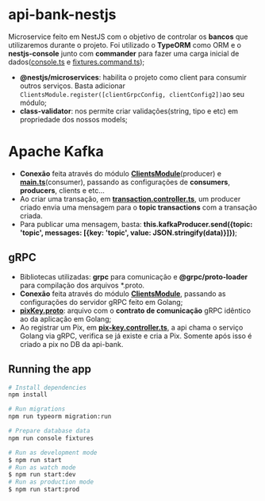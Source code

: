 # api-bank-nestjs
Microservice feito em NestJS com o objetivo de controlar os **bancos** que utilizaremos durante o projeto. 
Foi utilizado o **TypeORM** como ORM e o **nestjs-console** junto com **commander** para fazer uma carga inicial de dados([console.ts](https://github.com/VictorMagalhaesSales/microsservices-banks-parent/blob/master/api-bank-nestjs/src/console.ts) e [fixtures.command.ts](https://github.com/VictorMagalhaesSales/microsservices-banks-parent/blob/master/api-bank-nestjs/src/utils/fixtures/fixtures.command.ts));

- **@nestjs/microservices**: habilita o projeto como client para consumir outros serviços. Basta adicionar `ClientsModule.register([clientGrpcConfig, clientConfig2])`ao seu módulo;
- **class-validator**: nos permite criar validações(string, tipo e etc) em propriedade dos nossos models;

# Apache Kafka
- **Conexão** feita através do módulo **[ClientsModule](https://github.com/VictorMagalhaesSales/microsservices-banks-parent/blob/master/api-bank-nestjs/src/app.module.ts)**(producer) e **[main.ts](https://github.com/VictorMagalhaesSales/microsservices-banks-parent/blob/master/api-bank-nestjs/src/main.ts)**(consumer), passando as configurações de **consumers**, **producers**, clients e etc...
- Ao criar uma transação, em **[transaction.controller.ts](https://github.com/VictorMagalhaesSales/microsservices-banks-parent/blob/master/api-bank-nestjs/src/controllers/transaction.controller.ts)**, um producer criado envia uma mensagem para o **topic transactions** com a transação criada.
- Para publicar uma mensagem, basta: **this.kafkaProducer.send({topic: 'topic', messages: [{key: 'topic', value: JSON.stringify(data)}]})**;

## gRPC
- Bibliotecas utilizadas: **grpc** para comunicação e **@grpc/proto-loader** para compilação dos arquivos *.proto.
- **Conexão** feita através do módulo **[ClientsModule](https://github.com/VictorMagalhaesSales/microsservices-banks-parent/blob/master/api-bank-nestjs/src/app.module.ts)**, passando as configurações do servidor gRPC feito em Golang;
- **[pixKey.proto](https://github.com/VictorMagalhaesSales/microsservices-banks-parent/blob/master/api-bank-nestjs/src/modules/grpc/pixkey.proto)**: arquivo com o **contrato de comunicação** gRPC idêntico ao da aplicação em Golang;
- Ao registrar um Pix, em **[pix-key.controller.ts](https://github.com/VictorMagalhaesSales/microsservices-banks-parent/blob/master/api-bank-nestjs/src/controllers/pix-key.controller.ts)**, a api chama o serviço Golang via gRPC, verifica se já existe e cria a Pix. Somente após isso é criado a pix no DB da api-bank. 

## Running the app
```bash
# Install dependencies
npm install

# Run migrations
npm run typeorm migration:run

# Prepare database data
npm run console fixtures

# Run as development mode
$ npm run start
# Run as watch mode
$ npm run start:dev
# Run as production mode
$ npm run start:prod
```
